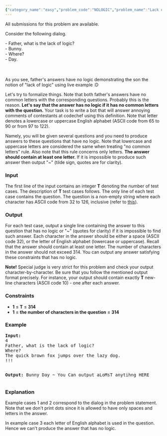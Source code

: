 ```yaml
---
{"category_name":"easy","problem_code":"NOLOGIC","problem_name":"Lack of Logic","languages_supported":{"0":"C","1":"CPP 4.9.2","2":"CPP14","3":"JAVA"},"max_timelimit":1,"source_sizelimit":50000,"problem_author":"anton_lunyov","problem_tester":"laycurse","date_added":"6-02-2013","tags":{"0":"ad","1":"anton_lunyov","2":"cakewalk","3":"cook31"},"editorial_url":"http://discuss.codechef.com/problems/NOLOGIC","time":{"view_start_date":1361126539,"submit_start_date":1361126539,"visible_start_date":1361126539,"end_date":1735669800},"layout":"problem"}
---
```

<span class="solution-visible-txt">All submissions for this problem are available.</span><p>Consider the following dialog.</p>
<p>- Father, what is the lack of logic?<br/>- Bunny.<br/>- Where?<br/> - Day.</br/></br/></br/></p>
<p>As you see, father's answers have no logic demonstrating the son the notion of "lack of logic" using live example :D</p>
<p>Let's try to formalize things. Note that both father's answers have no common letters with the corresponding questions. Probably this is the reason. <b>Let's say that the answer has no logic if it has no common letters with the question.</b> Your task is to write a bot that will answer annoying comments of contestants at codechef using this definition. Note that letter denotes a lowercase or uppercase English alphabet (ASCII code from 65 to 90 or from 97 to 122).</p>
<p>Namely, you will be given several questions and you need to produce answers to these questions that have no logic. Note that lowercase and uppercase letters are considered the same when treating "no common letters" rule. Also note that this rule concerns only letters. <b>The answer should contain at least one letter.</b> If it is impossible to produce such answer then output "~" (tilde sign, quotes are for clarity).</p>
<h3>Input</h3>
<p>The first line of the input contains an integer <b>T</b> denoting the number of test cases. The description of <b>T</b> test cases follows. The only line of each test case contains the question. The question is a non-empty string where each character has ASCII code from 32 to 126, inclusive (refer to <a href="http://www.ascii.cl/">this</a>).</p>
<h3>Output</h3>
<p>For each test case, output a single line containing the answer to this question that has no logic or "~" (quotes for clarity) if it is impossible to find such answer. Each character in the answer should be either a space (ASCII code 32), or the letter of English alphabet (lowercase or uppercase). Recall that the answer should contain at least one letter. The number of characters in the answer should not exceed 314. You can output any answer satisfying these constraints that has no logic.</p>
<p><b>Note!</b> Special judge is very strict for this problem and check your output character-by-character. Be sure that you follow the mentioned output format precisely. For instance, your output should contain exactly <b>T</b> new-line characters (ASCII code 10) - one after each answer.</p>
<h3>Constraints</h3>
<ul>
<li><b>1</b> ≤ <b>T</b> ≤ <b>314</b></li>
<li><b>1</b> ≤ <b>the number of characters in the question</b> ≤ <b>314</b></li>
</ul>
<h3>Example</h3>
<pre>
<b>Input:</b>
4
Father, what is the lack of logic?
Where?
The quick brown fox jumps over the lazy dog.
!!!

<b>Output:</b>
Bunny
Day
~
You Can output aLoMsT anytihng HERE
</pre><h3>Explanation</h3>
<p>Example cases 1 and 2 correspond to the dialog in the problem statement. Note that we don't print dots since it is allowed to have only spaces and letters in the answer.</p>
<p>In example case 3 each letter of English alphabet is used in the question. Hence we can't produce the answer that has no logic.</p>
